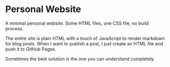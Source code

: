 # Personal Website

A minimal personal website. Some HTML files, one CSS file, no build process.

The entire site is plain HTML with a touch of JavaScript to render markdown for blog posts. When I want to publish a post, I just create an HTML file and push it to GitHub Pages.

Sometimes the best solution is the one you can understand completely.
